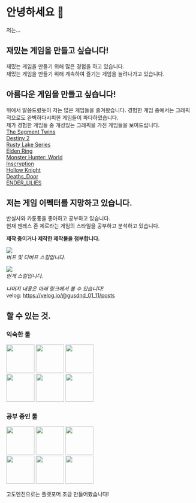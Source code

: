 # 안녕하세요 👋


저는...


## 재밌는 게임을 만들고 싶습니다!
재밌는 게임을 만들기 위해 많은 경험을 하고 있습니다. <br>
재밌는 게임을 만들기 위해 계속하여 즐기는 게임을 늘려나가고 있습니다. <br>



## 아름다운 게임을 만들고 싶습니다!
위에서 말씀드렸듯이 저는 많은 게임들을 즐겨왔습니다. 경험한 게임 중에서는 그래픽 적으로도 완벽하다시피한 게임들이 파다하였습니다. <br>
제가 경험한 게임들 중 개성있는 그래픽을 가진 게임들을 보여드립니다. <br>
[The Segment Twins](https://store.steampowered.com/app/2305490/THE_SEGMENT_TWINS/)<br>
[Destiny 2](https://store.steampowered.com/app/1085660/Destiny_2/)<br>
[Rusty Lake Series](https://namu.wiki/w/Rusty%20Lake%20%EC%8B%9C%EB%A6%AC%EC%A6%88)<br>
[Elden Ring](https://store.steampowered.com/app/1245620/ELDEN_RING/)<br>
[Monster Hunter: World](https://store.steampowered.com/app/582010/Monster_Hunter_World/)<br>
[Inscryption](https://store.steampowered.com/app/1092790/Inscryption/)<br>
[Hollow Knight](https://store.steampowered.com/app/367520/Hollow_Knight/)<br>
[Deaths_Door](https://store.steampowered.com/app/894020/Deaths_Door/)<br>
[ENDER_LILIES](https://store.steampowered.com/app/1369630/ENDER_LILIES_Quietus_of_the_Knights/)<br>

## 저는 게임 이펙터를 지망하고 있습니다.
반실사와 카툰풍을 좋아하고 공부하고 있습니다. <br>
현재 젠레스 존 제로라는 게임의 스타일을 공부하고 분석하고 있습니다. <br>

**제작 중이거나 제작한 제작물을 첨부합니다.**

![](https://user-images.githubusercontent.com/101326408/212687588-47c2454d-1127-4789-a92b-3a3dde350a6e.gif)<br>
_버프 및 디버프 스킬입니다._<br>

![](https://velog.velcdn.com/images/gusdnd_01_11/post/6546dbe7-dd41-4c08-9ba7-9351f1df5c04/image.gif)<br>
_번개 스킬입니다._<br>

_나머지 내용은 아래 링크에서 볼 수 있습니다!_ <br>
velog: https://velog.io/@gusdnd_01_11/posts <br>

## 할 수 있는 것.

### 익숙한 툴
<img height="75" width="75" src="https://i.imgur.com/echRLji.png"> <img height="75" width="75" src="https://pbs.twimg.com/media/ELnOI_EWoAIIgHH.jpg:large"> <img height="75" width="75" src="https://upload.wikimedia.org/wikipedia/commons/thumb/0/0c/Blender_logo_no_text.svg/2503px-Blender_logo_no_text.svg.png">
<br>
<img height="75" width="75" src="https://cdn4.iconfinder.com/data/icons/logos-brands-5/24/unity-512.png">
<img height="75" width="75" src="https://static-00.iconduck.com/assets.00/c-sharp-c-icon-1822x2048-wuf3ijab.png">
<img height="75" width="75" src="https://w7.pngwing.com/pngs/46/626/png-transparent-c-logo-the-c-programming-language-computer-icons-computer-programming-source-code-programming-miscellaneous-template-blue.png">
### 공부 중인 툴
<img height="75" width="75" src="https://static-00.iconduck.com/assets.00/unreal-engine-icon-512x512-0mwtjk1x.png"> <img height="75" width="75" src="https://upload.wikimedia.org/wikipedia/commons/thumb/6/6a/Godot_icon.svg/1200px-Godot_icon.svg.png"> <img height="75" width="75" src="https://cdn.iconscout.com/icon/free/png-256/free-javascript-2038874-1720087.png">
<br>
<img height="75" width="75" src="https://cdn-icons-png.flaticon.com/512/919/919827.png"> <img height="75" width="75" src="https://upload.wikimedia.org/wikipedia/commons/thumb/d/d5/CSS3_logo_and_wordmark.svg/1200px-CSS3_logo_and_wordmark.svg.png"> <img height="75" width="75" src="https://upload.wikimedia.org/wikipedia/commons/thumb/2/29/Adobe_After_Effects_CC_icon.png/492px-Adobe_After_Effects_CC_icon.png">
<br>

고도엔진으로는 플랫포머 조금 만들어봤습니다!

